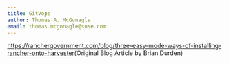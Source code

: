 ```yaml
---
title: GitVops
author: Thomas A. McGonagle
email: thomas.mcgonagle@suse.com
---
```


<https://ranchergovernment.com/blog/three-easy-mode-ways-of-installing-rancher-onto-harvester>(Original Blog Article by Brian Durden)
